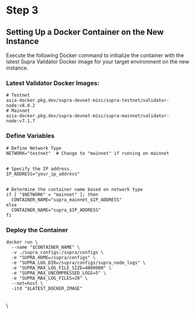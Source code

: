 # Step 3

## Setting Up a Docker Container on the New Instance

Execute the following Docker command to initialize the container with the latest Supra Validator Docker image for your target environment on the new instance.

### Latest Validator Docker Images:

```
# Testnet
asia-docker.pkg.dev/supra-devnet-misc/supra-testnet/validator-node:v8.0.2
# Mainnet
asia-docker.pkg.dev/supra-devnet-misc/supra-mainnet/validator-node:v7.1.7
```

### Define Variables

```
# Define Network Type
NETWORK="testnet"  # Change to "mainnet" if running on mainnet


# Specify the IP address.
IP_ADDRESS="your_ip_address"


# Determine the container name based on network type
if [ "$NETWORK" = "mainnet" ]; then
  CONTAINER_NAME="supra_mainnet_$IP_ADDRESS"
else
  CONTAINER_NAME="supra_$IP_ADDRESS"
fi
```

### Deploy the Container

```
docker run \  
  --name "$CONTAINER_NAME" \  
  -v ./supra_configs:/supra/configs \  
  -e "SUPRA_HOME=/supra/configs" \  
  -e "SUPRA_LOG_DIR=/supra/configs/supra_node_logs" \  
  -e "SUPRA_MAX_LOG_FILE_SIZE=4000000" \  
  -e "SUPRA_MAX_UNCOMPRESSED_LOGS=5" \  
  -e "SUPRA_MAX_LOG_FILES=20" \  
  --net=host \  
  -itd "$LATEST_DOCKER_IMAGE"
```

\
\\
